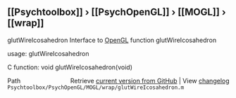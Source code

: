 ## [[Psychtoolbox]] &#8250; [[PsychOpenGL]] &#8250; [[MOGL]] &#8250; [[wrap]]

glutWireIcosahedron  Interface to [OpenGL](OpenGL) function glutWireIcosahedron  
  
usage:  glutWireIcosahedron  
  
C function:  void glutWireIcosahedron(void)  




<div class="code_header" style="text-align:right;">
  <span style="float:left;">Path&nbsp;&nbsp;</span> <span class="counter">Retrieve <a href=
  "https://raw.github.com/Psychtoolbox-3/Psychtoolbox-3/beta/Psychtoolbox/PsychOpenGL/MOGL/wrap/glutWireIcosahedron.m">current version from GitHub</a> | View <a href=
  "https://github.com/Psychtoolbox-3/Psychtoolbox-3/commits/beta/Psychtoolbox/PsychOpenGL/MOGL/wrap/glutWireIcosahedron.m">changelog</a></span>
</div>
<div class="code">
  <code>Psychtoolbox/PsychOpenGL/MOGL/wrap/glutWireIcosahedron.m</code>
</div>

